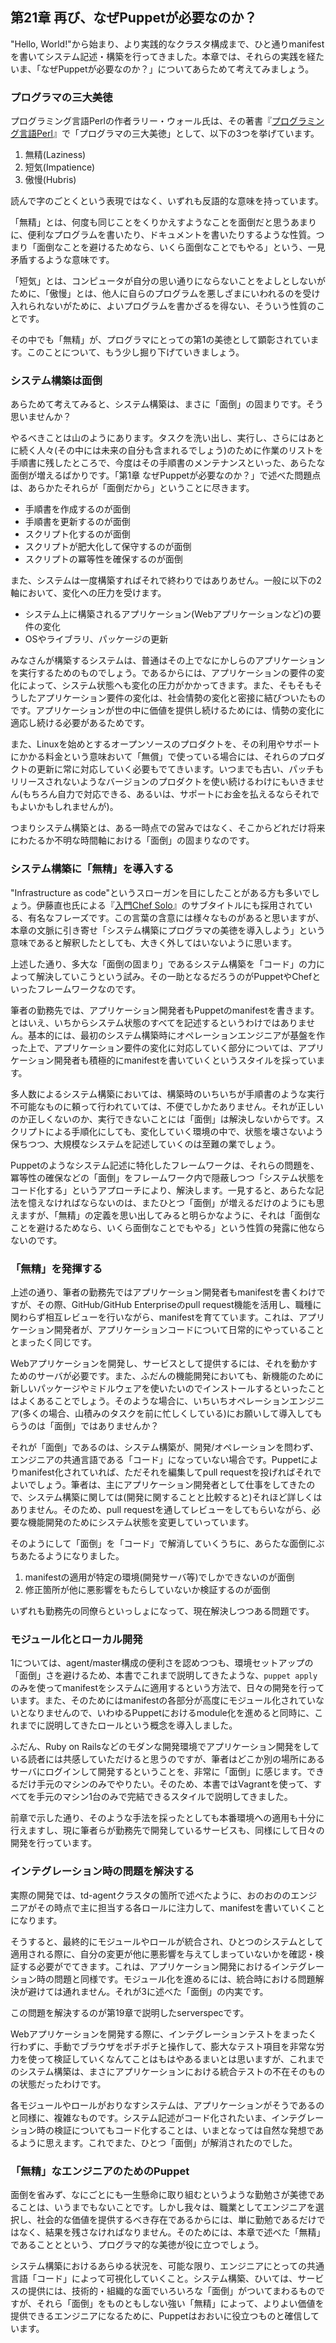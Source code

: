 ## 第21章 再び、なぜPuppetが必要なのか？

"Hello, World!"から始まり、より実践的なクラスタ構成まで、ひと通りmanifestを書いてシステム記述・構築を行ってきました。本章では、それらの実践を経たいま、「なぜPuppetが必要なのか？」についてあらためて考えてみましょう。

### プログラマの三大美徳

プログラミング言語Perlの作者ラリー・ウォール氏は、その著書『[プログラミング言語Perl](http://www.oreilly.co.jp/books/4873110963/)』で「プログラマの三大美徳」として、以下の3つを挙げています。

  1. 無精(Laziness)
  2. 短気(Impatience)
  3. 傲慢(Hubris)

読んで字のごとくという表現ではなく、いずれも反語的な意味を持っています。

「無精」とは、何度も同じことをくりかえすようなことを面倒だと思うあまりに、便利なプログラムを書いたり、ドキュメントを書いたりするような性質。つまり「面倒なことを避けるためなら、いくら面倒なことでもやる」という、一見矛盾するような意味です。

「短気」とは、コンピュータが自分の思い通りにならないことをよしとしないがために、「傲慢」とは、他人に自らのプログラムを悪しざまにいわれるのを受け入れられないがために、よいプログラムを書かざるを得ない、そういう性質のことです。

その中でも「無精」が、プログラマにとっての第1の美徳として顕彰されています。このことについて、もう少し掘り下げていきましょう。

### システム構築は面倒

あらためて考えてみると、システム構築は、まさに「面倒」の固まりです。そう思いませんか？

やるべきことは山のようにあります。タスクを洗い出し、実行し、さらにはあとに続く人々(その中には未来の自分も含まれるでしょう)のために作業のリストを手順書に残したところで、今度はその手順書のメンテナンスといった、あらたな面倒が増えるばかりです。「第1章 なぜPuppetが必要なのか？」で述べた問題点は、あらかたそれらが「面倒だから」ということに尽きます。

  * 手順書を作成するのが面倒
  * 手順書を更新するのが面倒
  * スクリプト化するのが面倒
  * スクリプトが肥大化して保守するのが面倒
  * スクリプトの冪等性を確保するのが面倒

また、システムは一度構築すればそれで終わりではありあせん。一般に以下の2軸において、変化への圧力を受けます。

  * システム上に構築されるアプリケーション(Webアプリケーションなど)の要件の変化
  * OSやライブラリ、パッケージの更新

みなさんが構築するシステムは、普通はその上でなにかしらのアプリケーションを実行するためのものでしょう。であるからには、アプリケーションの要件の変化によって、システム状態へも変化の圧力がかかってきます。また、そもそもそうしたアプリケーション要件の変化は、社会情勢の変化と密接に結びついたものです。アプリケーションが世の中に価値を提供し続けるためには、情勢の変化に適応し続ける必要があるためです。

また、Linuxを始めとするオープンソースのプロダクトを、その利用やサポートにかかる料金という意味おいて「無償」で使っている場合には、それらのプロダクトの更新に常に対応していく必要もでてきいます。いつまでも古い、パッチもリリースされないようなバージョンのプロダクトを使い続けるわけにもいきません(もちろん自力で対応できる、あるいは、サポートにお金を払えるならそれでもよいかもしれませんが)。

つまりシステム構築とは、ある一時点での営みではなく、そこからどれだけ将来にわたるか不明な時間軸における「面倒」の固まりなのです。

### システム構築に「無精」を導入する

"Infrastructure as code"というスローガンを目にしたことがある方も多いでしょう。伊藤直也氏による『[入門Chef Solo](http://www.amazon.co.jp/dp/B00BSPH158)』のサブタイトルにも採用されている、有名なフレーズです。この言葉の含意には様々なものがあると思いますが、本章の文脈に引き寄せ「システム構築にプログラマの美徳を導入しよう」という意味であると解釈したとしても、大きく外してはいないように思います。

上述した通り、多大な「面倒の固まり」であるシステム構築を「コード」の力によって解決していこうという試み。その一助となるだろうのがPuppetやChefといったフレームワークなのです。

筆者の勤務先では、アプリケーション開発者もPuppetのmanifestを書きます。とはいえ、いちからシステム状態のすべてを記述するというわけではありません。基本的には、最初のシステム構築時にオペレーションエンジニアが基盤を作った上で、アプリケーション要件の変化に対応していく部分については、アプリケーション開発者も積極的にmanifestを書いていくというスタイルを採っています。

多人数によるシステム構築においては、構築時のいちいちが手順書のような実行不可能なものに頼って行われていては、不便でしかたありません。それが正しいのか正しくないのか、実行できないことには「面倒」は解決しないからです。スクリプトによる手順化にしても、変化していく環境の中で、状態を壊さないよう保ちつつ、大規模なシステムを記述していくのは至難の業でしょう。

Puppetのようなシステム記述に特化したフレームワークは、それらの問題を、冪等性の確保などの「面倒」をフレームワーク内で隠蔽しつつ「システム状態をコード化する」というアプローチにより、解決します。一見すると、あらたな記法を憶えなければならないのは、またひとつ「面倒」が増えるだけのようにも思えますが、「無精」の定義を思い出してみると明らかなように、それは「面倒なことを避けるためなら、いくら面倒なことでもやる」という性質の発露に他ならないのです。

### 「無精」を発揮する

上述の通り、筆者の勤務先ではアプリケーション開発者もmanifestを書くわけですが、その際、GitHub/GitHub Enterpriseのpull request機能を活用し、職種に関わらず相互レビューを行いながら、manifestを育てています。これは、アプリケーション開発者が、アプリケーションコードについて日常的にやっていることとまったく同じです。

Webアプリケーションを開発し、サービスとして提供するには、それを動かすためのサーバが必要です。また、ふだんの機能開発においても、新機能のために新しいパッケージやミドルウェアを使いたいのでインストールするといったことはよくあることでしょう。そのような場合に、いちいちオペレーションエンジニア(多くの場合、山積みのタスクを前に忙しくしている)にお願いして導入してもらうのは「面倒」ではありませんか？

それが「面倒」であるのは、システム構築が、開発/オペレーションを問わず、エンジニアの共通言語である「コード」になっていない場合です。Puppetによりmanifest化されていれば、ただそれを編集してpull requestを投げればそれでよいでしょう。筆者は、主にアプリケーション開発者として仕事をしてきたので、システム構築に関しては(開発に関することと比較すると)それほど詳しくはありません。そのため、pull requestを通してレビューをしてもらいながら、必要な機能開発のためにシステム状態を変更していっています。

そのようにして「面倒」を「コード」で解消していくうちに、あらたな面倒にぶちあたるようになりました。

  1. manifestの適用が特定の環境(開発サーバ等)でしかできないのが面倒
  2. 修正箇所が他に悪影響をもたらしていないか検証するのが面倒

いずれも勤務先の同僚らといっしょになって、現在解決しつつある問題です。

### モジュール化とローカル開発

1については、agent/master構成の便利さを認めつつも、環境セットアップの「面倒」さを避けるため、本書でこれまで説明してきたような、`puppet apply`のみを使ってmanifestをシステムに適用するという方法で、日々の開発を行っています。また、そのためにはmanifestの各部分が高度にモジュール化されていないとなりませんので、いわゆるPuppetにおけるmodule化を進めると同時に、これまでに説明してきたロールという概念を導入しました。

ふだん、Ruby on Railsなどのモダンな開発環境でアプリケーション開発をしている読者には共感していただけると思うのですが、筆者はどこか別の場所にあるサーバにログインして開発するということを、非常に「面倒」に感じます。できるだけ手元のマシンのみでやりたい。そのため、本書ではVagrantを使って、すべてを手元のマシン1台のみで完結できるスタイルで説明してきました。

前章で示した通り、そのような手法を採ったとしても本番環境への適用も十分に行えますし、現に筆者らが勤務先で開発しているサービスも、同様にして日々の開発を行っています。

### インテグレーション時の問題を解決する

実際の開発では、td-agentクラスタの箇所で述べたように、おのおののエンジニアがその時点で主に担当する各ロールに注力して、manifestを書いていくことになります。

そうすると、最終的にモジュールやロールが統合され、ひとつのシステムとして適用される際に、自分の変更が他に悪影響を与えてしまっていないかを確認・検証する必要がでてきます。これは、アプリケーション開発におけるインテグレーション時の問題と同様です。モジュール化を進めるには、統合時における問題解決が避けては通れません。それが3に述べた「面倒」の内実です。

この問題を解決するのが第19章で説明したserverspecです。

Webアプリケーションを開発する際に、インテグレーションテストをまったく行わずに、手動でブラウザをポチポチと操作して、膨大なテスト項目を非常な労力を使って検証していくなんてことはもはやあるまいとは思いますが、これまでのシステム構築は、まさにアプリケーションにおける統合テストの不在そのものの状態だったわけです。

各モジュールやロールがおりなすシステムは、アプリケーションがそうであるのと同様に、複雑なものです。システム記述がコード化されたいま、インテグレーション時の検証についてもコード化することは、いまとなっては自然な発想であるように思えます。これでまた、ひとつ「面倒」が解消されたのでした。

### 「無精」なエンジニアのためのPuppet

面倒を省みず、なにごとにも一生懸命に取り組むというような勤勉さが美徳であることは、いうまでもないことです。しかし我々は、職業としてエンジニアを選択し、社会的な価値を提供するべき存在であるからには、単に勤勉であるだけではなく、結果を残さなければなりません。そのためには、本章で述べた「無精」であることとという、プログラマ的な美徳が役に立つでしょう。

システム構築におけるあらゆる状況を、可能な限り、エンジニアにとっての共通言語「コード」によって可視化していくこと。システム構築、ひいては、サービスの提供には、技術的・組織的な面でいろいろな「面倒」がついてまわるものですが、それら「面倒」をものともしない強い「無精」によって、よりよい価値を提供できるエンジニアになるために、Puppetはおおいに役立つものと確信しています。
